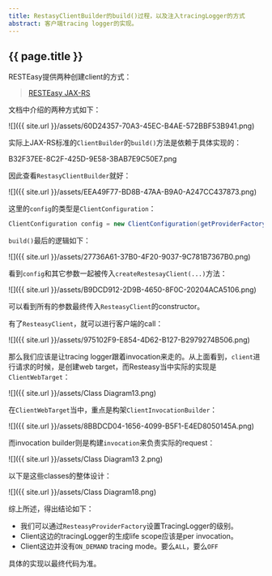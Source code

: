 ```yaml
---
title: RestasyClientBuilder的build()过程，以及注入tracingLogger的方式
abstract: 客户端tracing logger的实现。
---
```


## {{ page.title }}

RESTEasy提供两种创建client的方式：

> [RESTEasy JAX-RS](https://docs.jboss.org/resteasy/docs/3.0.6.Final/userguide/html_single/index.html#d4e2098)

文档中介绍的两种方式如下：

![]({{ site.url }}/assets/60D24357-70A3-45EC-B4AE-572BBF53B941.png)

实际上JAX-RS标准的`ClientBuilder`的`build()`方法是依赖于具体实现的：

B32F37EE-8C2F-425D-9E58-3BAB7E9C50E7.png

因此查看`RestasyClientBuilder`就好：

![]({{ site.url }}/assets/EEA49F77-BD8B-47AA-B9A0-A247CC437873.png)

这里的`config`的类型是`ClientConfiguration`：

```java
ClientConfiguration config = new ClientConfiguration(getProviderFactory());
```

`build()`最后的逻辑如下：

![]({{ site.url }}/assets/27736A61-37B0-4F20-9037-9C781B7367B0.png)

看到`config`和其它参数一起被传入`createRestesayClient(...)`方法：

![]({{ site.url }}/assets/B9DCD912-2D9B-4650-8F0C-20204ACA5106.png)

可以看到所有的参数最终传入`ResteasyClient`的constructor。

有了`ResteasyClient`，就可以进行客户端的call：

![]({{ site.url }}/assets/975102F9-E854-4D62-B127-B2979274B506.png)

那么我们应该是让tracing logger跟着invocation来走的。从上面看到，`client`进行请求的时候，是创建web target，而Resteasy当中实际的实现是`ClientWebTarget`：

![]({{ site.url }}/assets/Class Diagram13.png)

在`ClientWebTarget`当中，重点是构架`ClientInvocationBuilder`：

![]({{ site.url }}/assets/8BBDCD04-1656-4099-B5F1-E4ED8050145A.png)

而invocation builder则是构建`invocation`来负责实际的request：

![]({{ site.url }}/assets/Class Diagram13 2.png)

以下是这些classes的整体设计：

![]({{ site.url }}/assets/Class Diagram18.png)

综上所述，得出结论如下：

- 我们可以通过`ResteasyProviderFactory`设置TracingLogger的级别。
- Client这边的tracingLogger的生成life scope应该是per invocation。
- Client这边并没有`ON_DEMAND` tracing mode。要么`ALL`，要么`OFF`

具体的实现以最终代码为准。